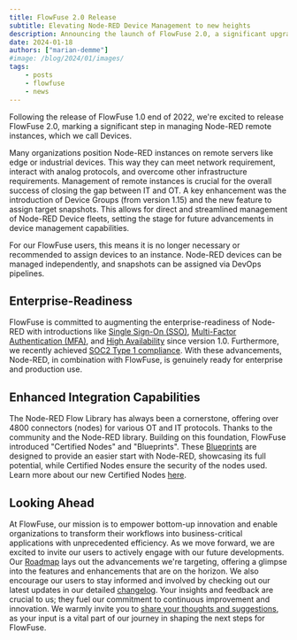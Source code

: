```yaml
---
title: FlowFuse 2.0 Release
subtitle: Elevating Node-RED Device Management to new heights
description: Announcing the launch of FlowFuse 2.0, a significant upgrade in managing Node-RED remote instances.
date: 2024-01-18
authors: ["marian-demme"]
#image: /blog/2024/01/images/
tags:
    - posts
    - flowfuse
    - news
---
```


Following the release of FlowFuse 1.0 end of 2022, we're excited to release FlowFuse 2.0, marking a significant step in managing Node-RED remote instances, which we call Devices. 
<!--more-->

Many organizations position Node-RED instances on remote servers like edge or industrial devices. This way they can meet network requirement, interact with analog protocols, and overcome other infrastructure requirements. Management of remote instances is crucial for the overall success of closing the gap between IT and OT. A key enhancement was the introduction of Device Groups (from version 1.15) and the new feature to assign target snapshots. This allows for direct and streamlined management of Node-RED Device fleets, setting the stage for future advancements in device management capabilities.

For our FlowFuse users, this means it is no longer necessary or recommended to assign devices to an instance. Node-RED devices can be managed independently, and snapshots can be assigned via DevOps pipelines.

## Enterprise-Readiness

FlowFuse is committed to augmenting the enterprise-readiness of Node-RED with introductions like [Single Sign-On (SSO)](https://flowfuse.com/docs/admin/sso/), [Multi-Factor Authentication (MFA)](https://flowfuse.com/docs/user/user-settings/#two-factor-authentication), and [High Availability](https://flowfuse.com/docs/user/high-availability/) since version 1.0. Furthermore, we recently achieved [SOC2 Type 1 compliance](https://flowfuse.com/blog/2024/01/soc2/). With these advancements, Node-RED, in combination with FlowFuse, is genuinely ready for enterprise and production use.

## Enhanced Integration Capabilities
The Node-RED Flow Library has always been a cornerstone, offering over 4800 connectors (nodes) for various OT and IT protocols. Thanks to the community and the Node-RED library. Building on this foundation, FlowFuse introduced "Certified Nodes" and "Blueprints". These [Blueprints](https://flowfuse.com/blog/2023/10/blueprints/) are designed to provide an easier start with Node-RED, showcasing its full potential, while Certified Nodes ensure the security of the nodes used. Learn more about our new Certified Nodes [here](https://flowfuse.com/blog/2023/10/certified-nodes/).

## Looking Ahead

At FlowFuse, our mission is to empower bottom-up innovation and enable organizations to transform their workflows into business-critical applications with unprecedented efficiency. As we move forward, we are excited to invite our users to actively engage with our future developments. Our  [Roadmap](https://flowfuse.com/product/roadmap/) lays out the advancements we're targeting, offering a glimpse into the features and enhancements that are on the horizon. We also encourage our users to stay informed and involved by checking out our latest updates in our detailed [changelog](https://flowfuse.com/changelog/). Your insights and feedback are crucial to us; they fuel our commitment to continuous improvement and innovation. We warmly invite you to [share your thoughts and suggestions](https://flowfuse.com/contact-us/), as your input is a vital part of our journey in shaping the next steps for FlowFuse.